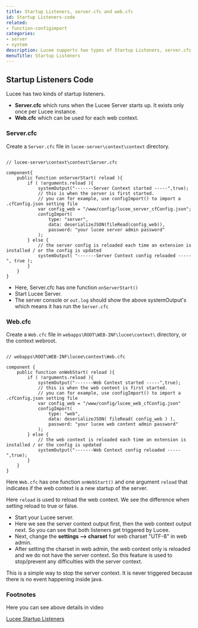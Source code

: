 ```yaml
---
title: Startup Listeners, server.cfc and web.cfc
id: Startup Listeners-code
related:
- function-configimport
categories:
- server
- system
description: Lucee supports two types of Startup Listeners, server.cfc and web.cfc
menuTitle: Startup Listeners
---
```


## Startup Listeners Code ##

Lucee has two kinds of startup listeners.

- **Server.cfc** which runs when the Lucee Server starts up. It exists only once per Lucee instance.
- **Web.cfc** which can be used for each web context.

### Server.cfc ###

Create a `Server.cfc` file in `lucee-server\context\context` directory.

```lucee

// lucee-server\context\context\Server.cfc

component{
	public function onServerStart( reload ){
		if ( !arguments.reload ){
			systemOutput("-------Server Context started -----",true);
			// this is when the server is first started.
			// you can for example, use configImport() to import a  .cfConfig.json setting file
			var config_web = "/www/config/lucee_server_cfConfig.json";
			configImport(
				type: "server",
				data: deserializeJSON(fileRead(config_web)),
				password: "your lucee server admin password"
			);
		} else {
			// the server config is reloaded each time an extension is installed / or the config is updated
			systemOutput( "-------Server Context config reloaded -----", true );
		}
	}
}
```

- Here, Server.cfc has one function ``onServerStart()``
- Start Lucee Server. 
- The server console or `out.log` should show the above systemOutput's which means it has run the `Server.cfc`

### Web.cfc ###

Create a `Web.cfc` file in `webapps\ROOT\WEB-INF\lucee\context\` directory, or the context webroot.

```lucee

// webapps\ROOT\WEB-INF\lucee\context\Web.cfc

component {
	public function onWebStart( reload ){
		if ( !arguments.reload ){
			systemOutput("-------Web Context started -----",true);
			// this is when the web content is first started.
			// you can for example, use configImport() to import a .cfConfig.json setting file
			var config_web = "/www/config/lucee_web_cfConfig.json"
			configImport(
				type: "web",
				data: deserializeJSON( fileRead( config_web ) ),
				password: "your lucee web content admin password"
			);
		} else {
			// the web context is reloaded each time an extension is installed / or the config is updated
			systemOutput("-------Web Context config reloaded -----",true);
		}
	}
}
```

Here `Web.cfc` has one function ``onWebStart()`` and one argument ``reload`` that indicates if the web context is a new startup of the server. 

Here ``reload`` is used to reload the web context. We see the difference when setting reload to true or false.

- Start your Lucee server. 
- Here we see the server context output first, then the web context output next. So you can see that both listeners get triggered by Lucee.
- Next, change the **settings --> charset** for web charset "UTF-8" in web admin.
- After setting the charset in web admin, the web context only is reloaded and we do not have the server context. So this feature is used to stop/prevent any difficulties with the server context.

This is a simple way to stop the server context. It is never triggered because there is no event happening inside java.

### Footnotes ###

Here you can see above details in video

[Lucee Startup Listeners](https://youtu.be/b1MWLwkKdLE)
